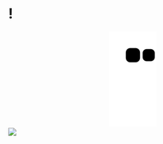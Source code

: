 # !

<div align="center">
<img src="https://github.com/Paivaas/Paivaas/blob/output/github-contribution-grid-snake.svg">
</div>

<a heaf="https://Paivass">
  <img height="180cm" src="https://github-readme-status.vercel.app/api?usrename=Paivaas%show_icons=true&yheme=dracula&include_all_commits=true&count_private=true"/>
